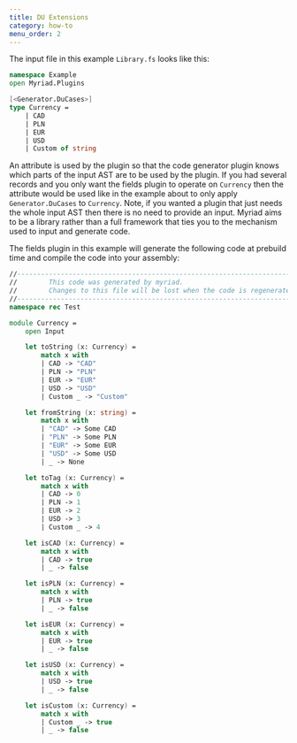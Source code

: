 ```yaml
---
title: DU Extensions
category: how-to
menu_order: 2
---
```


The input file in this example `Library.fs` looks like this:

```fsharp
namespace Example
open Myriad.Plugins

[<Generator.DuCases>]
type Currency =
    | CAD
    | PLN
    | EUR
    | USD
    | Custom of string

```

An attribute is used by the plugin so that the code generator plugin knows which parts of the input AST are to be used by the plugin.  If you had several records and you only want the fields plugin to operate on `Currency` then the attribute would be used like in the example about to only apply `Generator.DuCases` to `Currency`.  Note, if you wanted a plugin that just needs the whole input AST then there is no need to provide an input.  Myriad aims to be a library rather than a full framework that ties you to the mechanism used to input and generate code.

The fields plugin in this example will generate the following code at prebuild time and compile the code into your assembly:
```fsharp
//------------------------------------------------------------------------------
//        This code was generated by myriad.
//        Changes to this file will be lost when the code is regenerated.
//------------------------------------------------------------------------------
namespace rec Test

module Currency =
    open Input

    let toString (x: Currency) =
        match x with
        | CAD -> "CAD"
        | PLN -> "PLN"
        | EUR -> "EUR"
        | USD -> "USD"
        | Custom _ -> "Custom"

    let fromString (x: string) =
        match x with
        | "CAD" -> Some CAD
        | "PLN" -> Some PLN
        | "EUR" -> Some EUR
        | "USD" -> Some USD
        | _ -> None

    let toTag (x: Currency) =
        match x with
        | CAD -> 0
        | PLN -> 1
        | EUR -> 2
        | USD -> 3
        | Custom _ -> 4

    let isCAD (x: Currency) =
        match x with
        | CAD -> true
        | _ -> false

    let isPLN (x: Currency) =
        match x with
        | PLN -> true
        | _ -> false

    let isEUR (x: Currency) =
        match x with
        | EUR -> true
        | _ -> false

    let isUSD (x: Currency) =
        match x with
        | USD -> true
        | _ -> false

    let isCustom (x: Currency) =
        match x with
        | Custom _ -> true
        | _ -> false
```

